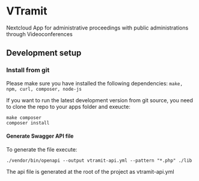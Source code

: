 # VTramit

Nextcloud App for administrative proceedings with public administrations through Videoconferences

## Development setup
### Install from git

Please make sure you have installed the following dependencies: `make, npm, curl, composer, node-js`

If you want to run the latest development version from git source, you need to clone the repo to your apps folder and exeucte:

```
make composer
composer install
```
#### Generate Swagger API file

To generate the file execute:

```
./vendor/bin/openapi --output vtramit-api.yml --pattern "*.php" ./lib
```

The api file is generated at the root of the project as vtramit-api.yml